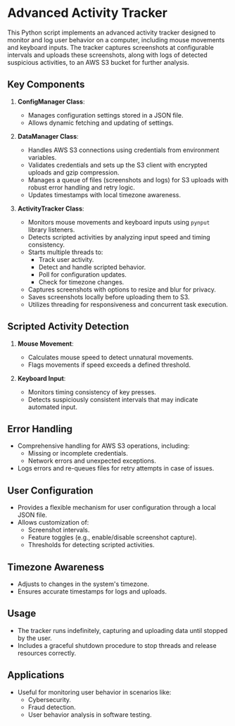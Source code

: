 # Advanced Activity Tracker

This Python script implements an advanced activity tracker designed to monitor and log user behavior on a computer, including mouse movements and keyboard inputs. The tracker captures screenshots at configurable intervals and uploads these screenshots, along with logs of detected suspicious activities, to an AWS S3 bucket for further analysis.

## Key Components

1. **ConfigManager Class**:
   - Manages configuration settings stored in a JSON file.
   - Allows dynamic fetching and updating of settings.

2. **DataManager Class**:
   - Handles AWS S3 connections using credentials from environment variables.
   - Validates credentials and sets up the S3 client with encrypted uploads and gzip compression.
   - Manages a queue of files (screenshots and logs) for S3 uploads with robust error handling and retry logic.
   - Updates timestamps with local timezone awareness.

3. **ActivityTracker Class**:
   - Monitors mouse movements and keyboard inputs using `pynput` library listeners.
   - Detects scripted activities by analyzing input speed and timing consistency.
   - Starts multiple threads to:
     - Track user activity.
     - Detect and handle scripted behavior.
     - Poll for configuration updates.
     - Check for timezone changes.
   - Captures screenshots with options to resize and blur for privacy.
   - Saves screenshots locally before uploading them to S3.
   - Utilizes threading for responsiveness and concurrent task execution.

## Scripted Activity Detection

1. **Mouse Movement**:
   - Calculates mouse speed to detect unnatural movements.
   - Flags movements if speed exceeds a defined threshold.

2. **Keyboard Input**:
   - Monitors timing consistency of key presses.
   - Detects suspiciously consistent intervals that may indicate automated input.

## Error Handling

- Comprehensive handling for AWS S3 operations, including:
  - Missing or incomplete credentials.
  - Network errors and unexpected exceptions.
- Logs errors and re-queues files for retry attempts in case of issues.

## User Configuration

- Provides a flexible mechanism for user configuration through a local JSON file.
- Allows customization of:
  - Screenshot intervals.
  - Feature toggles (e.g., enable/disable screenshot capture).
  - Thresholds for detecting scripted activities.

## Timezone Awareness

- Adjusts to changes in the system's timezone.
- Ensures accurate timestamps for logs and uploads.

## Usage

- The tracker runs indefinitely, capturing and uploading data until stopped by the user.
- Includes a graceful shutdown procedure to stop threads and release resources correctly.

## Applications

- Useful for monitoring user behavior in scenarios like:
  - Cybersecurity.
  - Fraud detection.
  - User behavior analysis in software testing.
